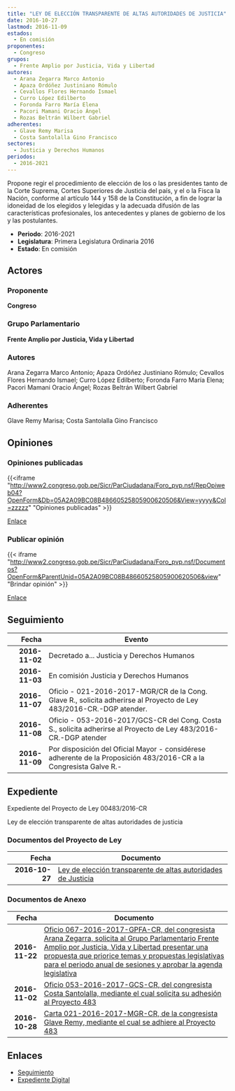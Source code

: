 ```yaml
---
title: "LEY DE ELECCIÓN TRANSPARENTE DE ALTAS AUTORIDADES DE JUSTICIA"
date: 2016-10-27
lastmod: 2016-11-09
estados: 
  - En comisión
proponentes: 
  - Congreso
grupos: 
  - Frente Amplio por Justicia, Vida y Libertad
autores: 
  - Arana Zegarra Marco Antonio
  - Apaza Ordóñez Justiniano Rómulo
  - Cevallos Flores Hernando Ismael
  - Curro López Edilberto
  - Foronda Farro María Elena
  - Pacori Mamani Oracio Ángel
  - Rozas Beltrán Wilbert Gabriel
adherentes: 
  - Glave Remy Marisa
  - Costa Santolalla Gino Francisco
sectores: 
  - Justicia y Derechos Humanos
periodos: 
  - 2016-2021
---
```


Propone regir el procedimiento de elección de los o las presidentes tanto de la Corte Suprema, Cortes Superiores de Justicia del país, y el o la Fisca la Nación, conforme al artículo 144 y 158 de la Constitución, a fin de lograr la idoneidad de los elegidos y lelegidas y la adecuada difusión de las características profesionales, los antecedentes y planes de gobierno de los y las postulantes.

- **Periodo**: 2016-2021
- **Legislatura**: Primera Legislatura Ordinaria 2016
- **Estado**: En comisión

## Actores

### Proponente

**Congreso**

### Grupo Parlamentario

**Frente Amplio por Justicia, Vida y Libertad**

### Autores

Arana Zegarra Marco Antonio; Apaza Ordóñez Justiniano Rómulo; Cevallos Flores Hernando Ismael; Curro López Edilberto; Foronda Farro María Elena; Pacori Mamani Oracio Ángel; Rozas Beltrán Wilbert Gabriel

### Adherentes

Glave Remy Marisa; Costa Santolalla Gino Francisco


## Opiniones

### Opiniones publicadas

{{<iframe "http://www2.congreso.gob.pe/Sicr/ParCiudadana/Foro_pvp.nsf/RepOpiweb04?OpenForm&Db=05A2A09BC08B48660525805900620506&View=yyyy&Col=zzzzz" "Opiniones publicadas" >}}

[Enlace](http://www2.congreso.gob.pe/Sicr/ParCiudadana/Foro_pvp.nsf/RepOpiweb04?OpenForm&Db=05A2A09BC08B48660525805900620506&View=yyyy&Col=zzzzz)
### Publicar opinión

{{< iframe "http://www2.congreso.gob.pe/Sicr/ParCiudadana/Foro_pvp.nsf/Documentos?OpenForm&ParentUnid=05A2A09BC08B48660525805900620506&view" "Brindar opinión" >}}

[Enlace](http://www2.congreso.gob.pe/Sicr/ParCiudadana/Foro_pvp.nsf/Documentos?OpenForm&ParentUnid=05A2A09BC08B48660525805900620506&view)

## Seguimiento

| Fecha | Evento |
|------:|--------|
| **2016-11-02** | Decretado a... Justicia y Derechos Humanos|
| **2016-11-03** | En comisión Justicia y Derechos Humanos|
| **2016-11-07** | Oficio - 021-2016-2017-MGR/CR de la Cong. Glave R., solicita adherirse al Proyecto de Ley 483/2016-CR.-DGP atender.|
| **2016-11-08** | Oficio - 053-2016-2017/GCS-CR del Cong. Costa S., solicita adherirse al Proyecto de Ley 483/2016-CR.-DGP atender|
| **2016-11-09** | Por disposición del Oficial Mayor - considérese adherente de la Proposición 483/2016-CR a la Congresista Galve R.-|


## Expediente

Expediente del Proyecto de Ley 00483/2016-CR

Ley de elección transparente de altas autoridades de justicia


### Documentos del Proyecto de Ley

| Fecha | Documento |
|------:|--------|
| **2016-10-27** | [Ley de elección transparente de altas autoridades de Justicia](http://www.leyes.congreso.gob.pe/Documentos/2016_2021/Proyectos_de_Ley_y_de_Resoluciones_Legislativas/PL0048320161027..pdf) |

### Documentos de Anexo

| Fecha | Documento |
|------:|--------|
| **2016-11-22** | [Oficio 067-2016-2017-GPFA-CR, del congresista Arana Zegarra, solicita al Grupo Parlamentario Frente Amplio por Justicia, Vida y Libertad presentar una propuesta que priorice temas y propuestas legislativas para el periodo anual de sesiones y aprobar la agenda legislativa](http://www.leyes.congreso.gob.pe/Documentos/2016_2021/Oficios/Grupos_Parlamentarios/OFICIO-067-2016-2017-GPFA-CR.pdf) |
| **2016-11-02** | [Oficio 053-2016-2017-GCS-CR, del congresista Costa Santolalla, mediante el cual solicita su adhesión al Proyecto 483](http://www.leyes.congreso.gob.pe/Documentos/2016_2021/Oficios/Congresistas/OFICIO-053-2016-2017-GCS-CR.pdf) |
| **2016-10-28** | [Carta 021-2016-2017-MGR-CR, de la congresista Glave Remy, mediante el cual se adhiere al Proyecto 483](http://www.leyes.congreso.gob.pe/Documentos/2016_2021/Adhesiones/Proyectos_de_Ley/CARTA-021-2016-2017-MGR-CR.pdf) |

## Enlaces 

- [Seguimiento](http://www2.congreso.gob.pe/Sicr/TraDocEstProc/CLProLey2016.nsf/f7fff46988ca05b1052578e100829cc7/6669bcc75965e6350525805900569c22?OpenDocument)
- [Expediente Digital](http://www2.congreso.gob.pehttp://www2.congreso.gob.pe/Sicr/TraDocEstProc/CLProLey2016.nsf/f7fff46988ca05b1052578e100829cc7/6669bcc75965e6350525805900569c22?OpenDocument&Click=05257FB7005EB655.eb71d0cf91d8294e05256cdf006b5706/$Body/0.1C6C)
